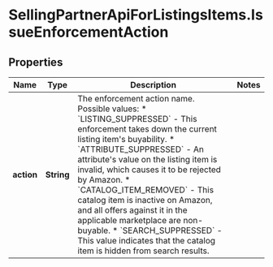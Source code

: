 # SellingPartnerApiForListingsItems.IssueEnforcementAction

## Properties

Name | Type | Description | Notes
------------ | ------------- | ------------- | -------------
**action** | **String** | The enforcement action name.   Possible values:   * &#x60;LISTING_SUPPRESSED&#x60; - This enforcement takes down the current listing item&#39;s buyability.   * &#x60;ATTRIBUTE_SUPPRESSED&#x60; - An attribute&#39;s value on the listing item is invalid, which causes it to be rejected by Amazon.   * &#x60;CATALOG_ITEM_REMOVED&#x60; - This catalog item is inactive on Amazon, and all offers against it in the applicable marketplace are non-buyable.   * &#x60;SEARCH_SUPPRESSED&#x60; - This value indicates that the catalog item is hidden from search results. | 


